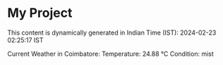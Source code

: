 # My Project

This content is dynamically generated in Indian Time (IST): 2024-02-23 02:25:17 IST


Current Weather in Coimbatore:
Temperature: 24.88 °C
Condition: mist

